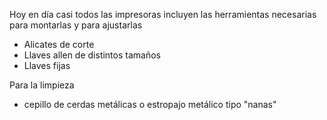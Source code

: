 Hoy en día casi todos las impresoras incluyen las herramientas necesarias para montarlas y para ajustarlas

* Alicates de corte
* Llaves allen de distintos tamaños
* Llaves fijas

Para la limpieza

* cepillo de cerdas metálicas o estropajo metálico tipo "nanas"